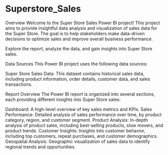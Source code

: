 # Superstore_Sales
Overview
Welcome to the Super Store Sales Power BI project! This project aims to provide insightful data analysis and visualization of sales data for the Super Store. The goal is to help stakeholders make data-driven decisions to optimize sales and improve overall business performance.

Explore the report, analyze the data, and gain insights into Super Store sales.

Data Sources
This Power BI project uses the following data sources:

Super Store Sales Data: This dataset contains historical sales data, including product information, order details, customer data, and sales transactions.

Report Overview
The Power BI report is organized into several sections, each providing different insights into Super Store sales:

Dashboard: A high-level overview of key sales metrics and KPIs.
Sales Performance: Detailed analysis of sales performance over time, by product category, region, and customer segment.
Product Analysis: In-depth analysis of product sales, including best-selling products, slow movers, and product trends.
Customer Insights: Insights into customer behavior, including top customers, repeat purchases, and customer demographics.
Geospatial Analysis: Geographic visualization of sales data to identify regional trends and opportunities.
